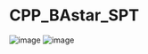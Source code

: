 # CPP_BAstar_SPT
![image](https://user-images.githubusercontent.com/33395519/217012855-e6dc7d5a-dac5-4bb2-95ef-82df5d18bc7d.png)
![image](https://user-images.githubusercontent.com/33395519/217013384-0d443935-5ae2-44ff-9f74-cbf1caf4f8e1.png)
